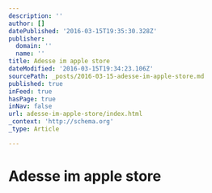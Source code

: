 ```yaml
---
description: ''
author: []
datePublished: '2016-03-15T19:35:30.328Z'
publisher:
  domain: ''
  name: ''
title: Adesse im apple store
dateModified: '2016-03-15T19:34:23.106Z'
sourcePath: _posts/2016-03-15-adesse-im-apple-store.md
published: true
inFeed: true
hasPage: true
inNav: false
url: adesse-im-apple-store/index.html
_context: 'http://schema.org'
_type: Article

---
```

# Adesse im apple store